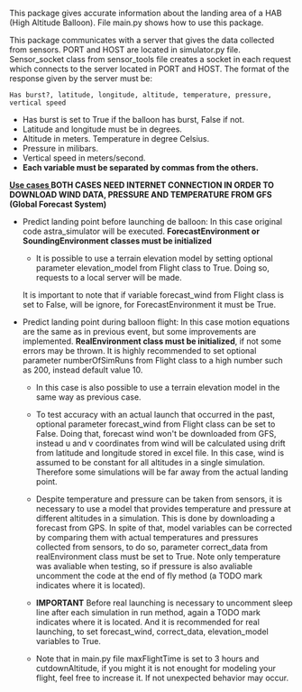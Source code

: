 This package gives accurate information about the landing area of a HAB (High Altitude Balloon). File main.py shows how to use this package.

This package communicates with a server that gives the data collected from sensors. PORT and HOST are located in simulator.py file. Sensor_socket class from sensor_tools file creates a socket in each request which connects to the server located in PORT and HOST. The format of the response given by the server must be:

`Has burst?, latitude, longitude, altitude, temperature, pressure, vertical speed`
- Has burst is set to True if the balloon has burst, False if not.
- Latitude and longitude must be in degrees.
- Altitude in meters. Temperature in  degree Celsius. 
- Pressure in milibars.
- Vertical speed in meters/second. 
- **Each variable must be separated by commas from the others.**

**<u>  Use cases  </u>**
    **BOTH CASES NEED INTERNET CONNECTION IN ORDER TO DOWNLOAD WIND DATA, PRESSURE AND TEMPERATURE FROM GFS (Global Forecast System)**
    
- Predict landing point before launching de balloon: In this case original code astra_simulator will be executed. **ForecastEnvironment or SoundingEnvironment classes must be initialized**

    - It is possible to use a terrain elevation model by setting optional parameter elevation_model from Flight class to True. Doing so, requests to a local server will be made.

    It is important to note that if variable forecast_wind from Flight class is set to False, will be ignore, for ForecastEnvironment it must be True.

- Predict landing point during balloon flight: In this case motion equations are the same as in previous event, but some improvements are implemented. **RealEnvironment class must be initialized**, if not some errors may be thrown. It is highly recommended to set optional parameter numberOfSimRuns from Flight class to a high number such as 200, instead default value 10.

    - In this case is also possible to use a terrain elevation model in the same way as previous case.

    -  To test accuracy with an actual launch that occurred in the past, optional parameter forecast_wind from Flight class can be set to False. Doing that, forecast wind won't be downloaded from GFS, instead u and v coordinates from wind will be calculated using drift from latitude and longitude stored in excel file. 
    In this case, wind is assumed to be constant for all altitudes in a single simulation. Therefore some simulations will be far away from the actual landing point.

    - Despite temperature and pressure can be taken from sensors, it is necessary to use a model that provides temperature and pressure at different altitudes in a simulation. This is done by downloading a forecast from GPS. In spite of that, model variables can be corrected by comparing them with actual temperatures and pressures collected from sensors, to do so, parameter correct_data from realEnvironment class must be set to True.
    Note only temperature was avaliable when testing, so if pressure is also avaliable uncomment the code at the end of fly method (a TODO mark indicates where it is located).

    - **IMPORTANT** Before real launching is necessary to uncomment sleep line after each simulation in run method, again a TODO mark indicates where it is located. And it is recommended for real launching, to set forecast_wind, correct_data, elevation_model variables to True.

    - Note that in main.py file maxFlightTime is set to 3 hours and cutdownAltitude, if you might it is not enought for modeling your flight, feel free to increase it. If not unexpected behavior may occur.

